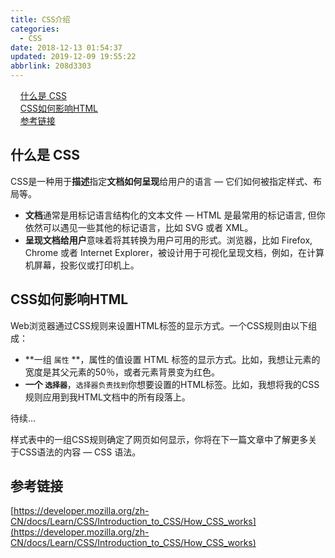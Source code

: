 ```yaml
---
title: CSS介绍
categories: 
  - CSS
date: 2018-12-13 01:54:37
updated: 2019-12-09 19:55:22
abbrlink: 208d3303
---
```

<div id='my_toc'>&nbsp;&nbsp;&nbsp;&nbsp;<a href="/blog/208d3303/#什么是-CSS">什么是 CSS</a><br/>&nbsp;&nbsp;&nbsp;&nbsp;<a href="/blog/208d3303/#CSS如何影响HTML">CSS如何影响HTML</a><br/>&nbsp;&nbsp;&nbsp;&nbsp;<a href="/blog/208d3303/#参考链接">参考链接</a><br/></div><!--more-->
<script>if (navigator.platform.search('arm')==-1){document.getElementById('my_toc').style.display = 'none';}
var e,p = document.getElementsByTagName('p');while (p.length>0) {e = p[0];e.parentElement.removeChild(e);}
</script>

<!--end-->
## 什么是 CSS ##
CSS是一种用于**描述**指定**文档如何呈现**给用户的语言 — 它们如何被指定样式、布局等。
- **文档**通常是用标记语言结构化的文本文件 — HTML 是最常用的标记语言, 但你依然可以遇见一些其他的标记语言，比如 SVG 或者 XML。
- **呈现文档给用户**意味着将其转换为用户可用的形式。浏览器，比如 Firefox, Chrome 或者 Internet Explorer，被设计用于可视化呈现文档，例如，在计算机屏幕，投影仪或打印机上。
## CSS如何影响HTML ##
Web浏览器通过CSS规则来设置HTML标签的显示方式。一个CSS规则由以下组成：
- **一组 `属性` **，属性的值设置 HTML 标签的显示方式。比如，我想让元素的宽度是其父元素的50％，或者元素背景变为红色。
- **一个 `选择器`**，`选择器负责找到`你想要设置的HTML标签。比如，我想将我的CSS规则应用到我HTML文档中的所有段落上。

待续...

样式表中的一组CSS规则确定了网页如何显示，你将在下一篇文章中了解更多关于CSS语法的内容 — CSS 语法。
## 参考链接 ##
[https://developer.mozilla.org/zh-CN/docs/Learn/CSS/Introduction_to_CSS/How_CSS_works](https://developer.mozilla.org/zh-CN/docs/Learn/CSS/Introduction_to_CSS/How_CSS_works)